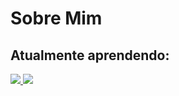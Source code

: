 <h1>Sobre Mim</h1>

<h2>Atualmente aprendendo:</h2>
<a href="https://www.ruby-lang.org/pt/">
  <img src="https://img.shields.io/badge/Ruby%20on%20rails-red?style=for-the-badge&logo=ruby"/>
</a>
<a href="https://www.typescriptlang.org/">
  <img src="https://img.shields.io/badge/Typescript-blue?style=for-the-badge&logo=typescript"/>
</a>

